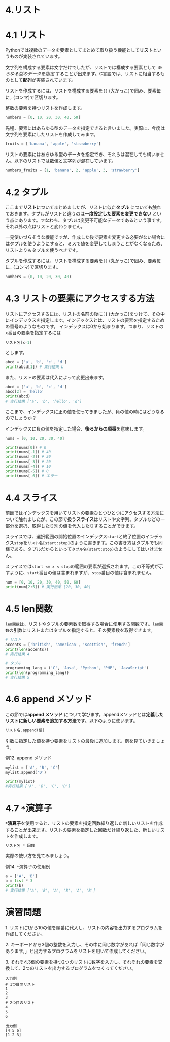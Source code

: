 # 4.リスト
# 4.1 リスト
Pythonでは複数のデータを要素としてまとめて取り扱う機能として**リスト**というものが実装されています。

文字列を構成する要素は文字だけでしたが、リストでは構成する要素として *あらゆる型のデータを指定* することが出来ます。C言語では、リストに相当するものとして**配列**が実装されています。

リストを作成するには、リストを構成する要素を`[]` (大かっこ)で囲み、要素毎に`,` (コンマ)で区切ります。

整数の要素を持つリストを作成します。
```py
numbers = [0, 10, 20, 30, 40, 50]
```

先程、要素にはあらゆる型のデータを指定できると言いました。実際に、今度は文字列を要素にしたリストを作成してみます。
```py
fruits = ['banana', 'apple', 'strawberry']
```

リストの要素にはあらゆる型のデータを指定でき、それらは混在しても構いません。以下のリストでは数値と文字列が混在しています。
```py
numbers_fruits = [1, 'banana', 2, 'apple', 3, 'strawberry']
```
# 4.2 タプル

ここまで**リスト**についてまとめましたが、リストに似た**タプル** についても触れておきます。タプルがリストと違うのは**一度設定した要素を変更できない** という点にあります。すなわち、タプルは変更不可能なデータであるという事です。それ以外の点はリストと変わりません。

一見使いづらそうな機能ですが、作成した後で要素を変更する必要がない場合にはタプルを使うようにすると、ミスで値を変更してしまうことがなくなるため、リストよりもタプルを使うべきです。

タプルを作成するには、リストを構成する要素を`()` (丸かっこ)で囲み、要素毎に`,` (コンマ)で区切ります。
```py
numbers = (0, 10, 20, 30, 40)
```

# 4.3 リストの要素にアクセスする方法
リストにアクセスするには、リストの名前の後に`[]` (大かっこ)をつけて、その中にインデックスを指定します。インデックスとは、リストの要素を指定するための番号のようなものです。
インデックスは0から始まります。つまり、リストのx番目の要素を指定するには
```py
リスト名[x-1]
```
とします。

```py
abcd = ['a', 'b', 'c', 'd']
print(abcd[1]) # 実行結果 b
```

また、リストの要素は代入によって変更出来ます。
```py
abcd = ['a', 'b', 'c', 'd']
abcd[2] = 'hello'
print(abcd)
# 実行結果 ['a', 'b', 'hello', 'd']
```

ここまで、インデックスに正の値を使ってきましたが、負の値の時にはどうなるのでしょうか？

インデックスに負の値を指定した場合、**後ろからの順番**を意味します。
```py
nums = [0, 10, 20, 30, 40]

print(nums[0]) # 0
print(nums[-1]) # 40
print(nums[-2]) # 30
print(nums[-3]) # 20
print(nums[-4]) # 10
print(nums[-5]) # 0
print(nums[-6]) # エラー
```

# 4.4 スライス
前節ではインデックスを用いてリストの要素ひとつひとつにアクセスする方法について触れましたが、この節で扱う**スライス**はリストや文字列、タプルなどの一部分を選択、取得したり別の値を代入したりすることができます。

スライスでは、選択範囲の開始位置のインデックス`start`と終了位置のインデックス`stop`を`リスト名[start:stop]`のように書きます。この書き方はタプルでも同様である。タプルだからといって`タプル名(start:stop)`のようにしてはいけません。

スライスでは`start <= x < stop`の範囲の要素が選択されます。この不等式が示すように、`start`番目の値は含まれますが、`stop`番目の値は含まれません。
```py
num = [0, 10, 20, 30, 40, 50, 60]
print(num[2:5]) # 実行結果 [20, 30, 40]
```

# 4.5 len関数
`len関数`は、リストやタプルの要素数を取得する場合に使用する関数です。`len関数`の引数にリストまたはタプルを指定すると、その要素数を取得できます。

```py
# リスト
accents = ['british', 'american', 'scottish', 'french']
print(len(accents))
# 実行結果 4

# タプル
programming_lang = ('C', 'Java', 'Python', 'PHP', 'JavaScript')
print(len(programming_lang))
# 実行結果 5
```
# 4.6 append メソッド
この節では**append メソッド** について学びます。appendメソッドとは**定義したリストに新しい要素を追加する方法**です。以下のように使います。

```py
リスト名.append(値)
```
引数に指定した値を持つ要素をリストの最後に追加します。例を見ていきましょう。

例12\. append メソッド
```py
mylist = ['A', 'B', 'C']
mylist.append('D')

print(mylist)
#実行結果 ['A', 'B', 'C', 'D']
```

# 4.7 `*`演算子
**`*`演算子**を使用すると、リストの要素を指定回数繰り返した新しいリストを作成することが出来ます。リストの要素を指定した回数だけ繰り返した、新しいリストを作成します。

```py
リスト名 * 回数
```
実際の使い方を見てみましょう。

例14\. `*`演算子の使用例
```py
a = ['A', 'B']
b = list * 3
print(b)
# 実行結果 ['A', 'B', 'A', 'B', 'A', 'B']
```

# 演習問題
1\. リストに1から10の値を順番に代入し、リストの内容を出力するプログラムを作成してください。

2\. キーボードから3個の整数を入力し、その中に同じ数字があれば「同じ数字があります。」と出力するプログラムをリストを用いて作成してください。

3\. それぞれ3個の要素を持つ2つのリストに数字を入力し、それぞれの要素を交換して、2つのリストを出力するプログラムをつくってください。
```
入力例
# 1つ目のリスト
1
2
3
# 2つ目のリスト
4
5
6

出力例
[4 5 6]
[1 2 3]
```